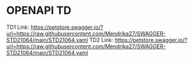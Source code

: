 # OPENAPI TD
TD1 Link: https://petstore.swagger.io/?url=https://raw.githubusercontent.com/Mendrika27/SWAGGER-STD21064/main/STD21064.yaml
TD2 Link: https://petstore.swagger.io/?url=https://raw.githubusercontent.com/Mendrika27/SWAGGER-STD21064/main/STD21064.yaml
